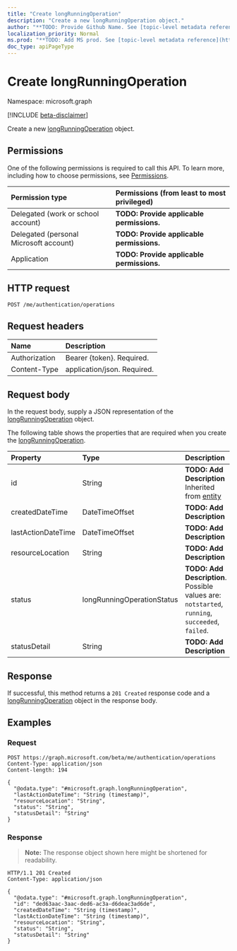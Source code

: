 ```yaml
---
title: "Create longRunningOperation"
description: "Create a new longRunningOperation object."
author: "**TODO: Provide Github Name. See [topic-level metadata reference](https://msgo.azurewebsites.net/add/document/guidelines/metadata.html#topic-level-metadata)**"
localization_priority: Normal
ms.prod: "**TODO: Add MS prod. See [topic-level metadata reference](https://msgo.azurewebsites.net/add/document/guidelines/metadata.html#topic-level-metadata)**"
doc_type: apiPageType
---
```


# Create longRunningOperation
Namespace: microsoft.graph

[!INCLUDE [beta-disclaimer](../../includes/beta-disclaimer.md)]

Create a new [longRunningOperation](../resources/longrunningoperation.md) object.

## Permissions
One of the following permissions is required to call this API. To learn more, including how to choose permissions, see [Permissions](/graph/permissions-reference).

|Permission type|Permissions (from least to most privileged)|
|:---|:---|
|Delegated (work or school account)|**TODO: Provide applicable permissions.**|
|Delegated (personal Microsoft account)|**TODO: Provide applicable permissions.**|
|Application|**TODO: Provide applicable permissions.**|

## HTTP request

<!-- {
  "blockType": "ignored"
}
-->
``` http
POST /me/authentication/operations
```

## Request headers
|Name|Description|
|:---|:---|
|Authorization|Bearer {token}. Required.|
|Content-Type|application/json. Required.|

## Request body
In the request body, supply a JSON representation of the [longRunningOperation](../resources/longrunningoperation.md) object.

The following table shows the properties that are required when you create the [longRunningOperation](../resources/longrunningoperation.md).

|Property|Type|Description|
|:---|:---|:---|
|id|String|**TODO: Add Description** Inherited from [entity](../resources/entity.md)|
|createdDateTime|DateTimeOffset|**TODO: Add Description**|
|lastActionDateTime|DateTimeOffset|**TODO: Add Description**|
|resourceLocation|String|**TODO: Add Description**|
|status|longRunningOperationStatus|**TODO: Add Description**. Possible values are: `notstarted`, `running`, `succeeded`, `failed`.|
|statusDetail|String|**TODO: Add Description**|



## Response

If successful, this method returns a `201 Created` response code and a [longRunningOperation](../resources/longrunningoperation.md) object in the response body.

## Examples

### Request
<!-- {
  "blockType": "request",
  "name": "create_longrunningoperation_from_"
}
-->
``` http
POST https://graph.microsoft.com/beta/me/authentication/operations
Content-Type: application/json
Content-length: 194

{
  "@odata.type": "#microsoft.graph.longRunningOperation",
  "lastActionDateTime": "String (timestamp)",
  "resourceLocation": "String",
  "status": "String",
  "statusDetail": "String"
}
```


### Response
>**Note:** The response object shown here might be shortened for readability.
<!-- {
  "blockType": "response",
  "truncated": true,
  "@odata.type": "microsoft.graph.longRunningOperation"
}
-->
``` http
HTTP/1.1 201 Created
Content-Type: application/json

{
  "@odata.type": "#microsoft.graph.longRunningOperation",
  "id": "ded63aac-3aac-ded6-ac3a-d6deac3ad6de",
  "createdDateTime": "String (timestamp)",
  "lastActionDateTime": "String (timestamp)",
  "resourceLocation": "String",
  "status": "String",
  "statusDetail": "String"
}
```

